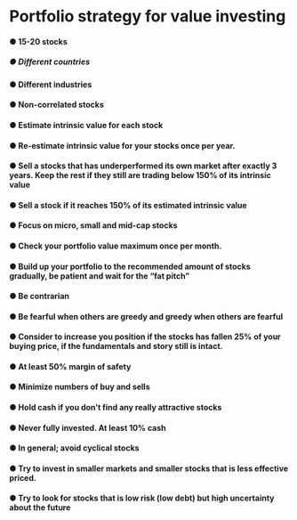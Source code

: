 # Portfolio strategy for value investing

#### ● 15-20 stocks
##### ● Different countries
#### ●	Different industries
#### ●	Non-correlated stocks
#### ●	Estimate intrinsic value for each stock
#### ●	Re-estimate intrinsic value for your stocks once per year. 
#### ●	Sell a stocks that has underperformed its own market after exactly 3 years. Keep the rest if they still are trading below 150% of its intrinsic value
#### ●	Sell a stock if it reaches 150% of its estimated intrinsic value
#### ●	Focus on micro, small and mid-cap stocks
#### ●	Check your portfolio value maximum once per month.
#### ●	Build up your portfolio to the recommended amount of stocks gradually, be patient and wait for the “fat pitch”
#### ●	Be contrarian
#### ●	Be fearful when others are greedy and greedy when others are fearful
#### ●	Consider to increase you position if the stocks has fallen 25% of your buying price, if the fundamentals and story still is intact.
#### ●	At least 50% margin of safety
#### ●	Minimize numbers of buy and sells
#### ●	Hold cash if you don’t find any really attractive stocks
#### ●	Never fully invested. At least 10% cash
#### ●	In general; avoid cyclical stocks
#### ●	Try to invest in smaller markets and smaller stocks that is less effective priced.
#### ●	Try to look for stocks that is low risk (low debt) but high uncertainty about the future


